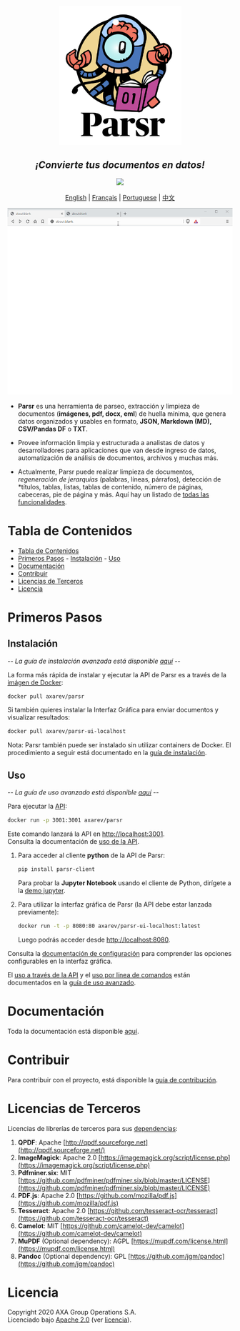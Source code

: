<p align='center'>
  <img src="assets/logo.png" width="275"><br />
</p>

<h2 align="center"><i>¡Convierte tus documentos en datos!</i></h2>

<p align="center">
	<a href="https://cloud.drone.io/axa-group/Parsr"><img src="https://cloud.drone.io/api/badges/axa-group/Parsr/status.svg"></a>
</p>

<p align="center">
	<a href="README.md">English</a> |
	<a href="README_fr.md">Français</a> |
  <a href="README_pt.md">Portuguese</a> |
	<a href="README_zh-cn.md">中文</a>
</p>

<p align='center'>
  <img src="assets/demo_screen.gif">
</p>

- **Parsr** es una herramienta de parseo, extracción y limpieza de documentos (**imágenes, pdf, docx, eml**) de huella mínima, que genera datos organizados y usables en formato, **JSON, Markdown (MD), CSV/Pandas DF** o **TXT**.

- Provee información limpia y estructurada a analistas de datos y desarrolladores para aplicaciones que van desde ingreso de datos, automatización de análisis de documentos, archivos y muchas más.

- Actualmente, Parsr puede realizar limpieza de documentos, _regeneración de jerarquías_ (palabras, líneas, párrafos), detección de \*títulos, tablas, listas, tablas de contenido, número de páginas, cabeceras, pie de página y más. Aquí hay un listado de [todas las funcionalidades](server/src/processing/README.md#1-current-processing-modules).

# Tabla de Contenidos

- [Tabla de Contenidos](#tabla-de-contenidos)
- [Primeros Pasos](#primeros-pasos) - [Instalación](#instalación) - [Uso](#uso)
- [Documentación](#documentación)
- [Contribuir](#contribuir)
- [Licencias de Terceros](#licencias-de-terceros)
- [Licencia](#licencia)

# Primeros Pasos

## Instalación

_-- La guía de instalación avanzada está disponible [aquí](docs/installation.md) --_

La forma más rápida de instalar y ejecutar la API de Parsr es a través de la [imágen de Docker](https://hub.docker.com/r/axarev/parsr):

```sh
docker pull axarev/parsr
```

Si también quieres instalar la Interfaz Gráfica para enviar documentos y visualizar resultados:

```sh
docker pull axarev/parsr-ui-localhost
```

Nota: Parsr también puede ser instalado sin utilizar containers de Docker. El procedimiento a seguir está documentado en la [guía de instalación](docs/installation.md).

## Uso

_-- La guía de uso avanzado está disponible [aquí](docs/usage.md) --_

Para ejecutar la [API](docs/api-guide.md):

```sh
docker run -p 3001:3001 axarev/parsr
```

Este comando lanzará la API en [http://localhost:3001](http://localhost:3001).  
Consulta la documentación de [uso de la API](docs/api-guide.md).

1. Para acceder al cliente **python** de la API de Parsr:

   ```sh
   pip install parsr-client
   ```

   Para probar la **Jupyter Notebook** usando el cliente de Python, dirígete a la [demo jupyter](demo/parsr-jupyter-demo).

2. Para utilizar la interfaz gráfica de Parsr (la API debe estar lanzada previamente):
   ```sh
   docker run -t -p 8080:80 axarev/parsr-ui-localhost:latest
   ```
   Luego podrás acceder desde [http://localhost:8080](http://localhost:8080).

Consulta la [documentación de configuración](docs/configuration.md) para comprender las opciones configurables en la interfaz gráfica.

El [uso a través de la API](docs/usage.md#3-api) y el [uso por línea de comandos](docs/usage.md#23-command-line-usage) están documentados en la [guía de uso avanzado](docs/usage.md).

# Documentación

Toda la documentación está disponible [aquí](docs/README.md).

# Contribuir

Para contribuir con el proyecto, está disponible la [guía de contribución](CONTRIBUTING.md).

# Licencias de Terceros

Licencias de librerías de terceros para sus [dependencias](docs/dependencies.md):

1. **QPDF**: Apache [http://qpdf.sourceforge.net](http://qpdf.sourceforge.net/)
2. **ImageMagick**: Apache 2.0 [https://imagemagick.org/script/license.php](https://imagemagick.org/script/license.php)
3. **Pdfminer.six**: MIT [https://github.com/pdfminer/pdfminer.six/blob/master/LICENSE](https://github.com/pdfminer/pdfminer.six/blob/master/LICENSE)
4. **PDF.js**: Apache 2.0 [https://github.com/mozilla/pdf.js](https://github.com/mozilla/pdf.js)
5. **Tesseract**: Apache 2.0 [https://github.com/tesseract-ocr/tesseract](https://github.com/tesseract-ocr/tesseract)
6. **Camelot**: MIT [https://github.com/camelot-dev/camelot](https://github.com/camelot-dev/camelot)
7. **MuPDF** (Optional dependency): AGPL [https://mupdf.com/license.html](https://mupdf.com/license.html)
8. **Pandoc** (Optional dependency): GPL [https://github.com/jgm/pandoc](https://github.com/jgm/pandoc)

# Licencia

Copyright 2020 AXA Group Operations S.A.  
Licenciado bajo [Apache 2.0](http://www.apache.org/licenses/LICENSE-2.0) (ver [licencia](LICENSE)).
